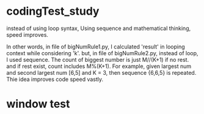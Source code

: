 # codingTest_study

instead of using loop syntax, Using sequence and mathematical thinking, speed improves.

In other words, in file of bigNumRule1.py, I calculated 'result' in looping context while considering 'k'. but, in file of bigNumRule2.py, instead of loop, I used sequence. The count of biggest number is just M//(K+1) if no rest. and if rest exist, count includes M%(K+1). For example, given largest num and second largest num [6,5] and K = 3, then sequence {6,6,5} is repeated.
Thie idea improves code speed vastly.

# window test
